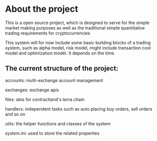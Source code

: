 # About the project

This is a open source project, which is designed to serve for the simple market making purposes as well as the traditional simple quantitative trading requirements for cryptocurrencies

This system will for now include some basic building blocks of a trading system, such as alpha model, risk model, might include transaction cost model and optimization model. It depends on the time. 

## The current structure of the project:

accounts: multi-exchange account management

exchanges: exchange apis

files: abis for contractland's terra chain

handlers: independent tasks such as auto placing buy orders, sell orders and so on 

utils: the helper functions and classes of the system

system.ini: used to store the related properties

